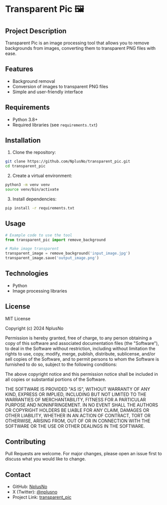 # Transparent Pic 🖼️

## Project Description
Transparent Pic is an image processing tool that allows you to remove backgrounds from images, converting them to transparent PNG files with ease.

## Features
- Background removal
- Conversion of images to transparent PNG files
- Simple and user-friendly interface

## Requirements
- Python 3.8+
- Required libraries (see `requirements.txt`)

## Installation
1. Clone the repository:
```bash
git clone https://github.com/NplusNo/transparent_pic.git
cd transparent_pic
```

2. Create a virtual environment:
```bash
python3 -m venv venv
source venv/bin/activate
```

3. Install dependencies:
```bash
pip install -r requirements.txt
```

## Usage
```python
# Example code to use the tool
from transparent_pic import remove_background

# Make image transparent
transparent_image = remove_background('input_image.jpg')
transparent_image.save('output_image.png')
```

## Technologies
- Python
- Image processing libraries

## License

MIT License

Copyright (c) 2024 NplusNo

Permission is hereby granted, free of charge, to any person obtaining a copy
of this software and associated documentation files (the "Software"), to deal
in the Software without restriction, including without limitation the rights
to use, copy, modify, merge, publish, distribute, sublicense, and/or sell
copies of the Software, and to permit persons to whom the Software is
furnished to do so, subject to the following conditions:

The above copyright notice and this permission notice shall be included in all
copies or substantial portions of the Software.

THE SOFTWARE IS PROVIDED "AS IS", WITHOUT WARRANTY OF ANY KIND, EXPRESS OR
IMPLIED, INCLUDING BUT NOT LIMITED TO THE WARRANTIES OF MERCHANTABILITY,
FITNESS FOR A PARTICULAR PURPOSE AND NONINFRINGEMENT. IN NO EVENT SHALL THE
AUTHORS OR COPYRIGHT HOLDERS BE LIABLE FOR ANY CLAIM, DAMAGES OR OTHER
LIABILITY, WHETHER IN AN ACTION OF CONTRACT, TORT OR OTHERWISE, ARISING FROM,
OUT OF OR IN CONNECTION WITH THE SOFTWARE OR THE USE OR OTHER DEALINGS IN THE
SOFTWARE.

## Contributing
Pull Requests are welcome. For major changes, please open an issue first to discuss what you would like to change.

## Contact
- GitHub: [NplusNo](https://github.com/NplusNo)
- X (Twitter): [@nplusno](https://x.com/nplusno)
- Project Link: [transparent_pic](https://github.com/NplusNo/transparent_pic)
